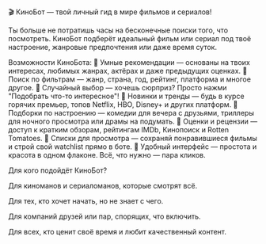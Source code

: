 🎬 КиноБот — твой личный гид в мире фильмов и сериалов!

Ты больше не потратишь часы на бесконечные поиски того, что посмотреть. КиноБот подберёт идеальный фильм или сериал под твоё настроение, жанровые предпочтения или даже время суток.

Возможности КиноБота: 🔹 Умные рекомендации — основаны на твоих интересах, любимых жанрах, актёрах и даже предыдущих оценках. 🔹 Поиск по фильтрам — жанр, страна, год, рейтинг, платформа и многое другое. 🔹 Случайный выбор — хочешь сюрприз? Просто нажми "Подобрать что-то интересное"! 🔹 Новинки и тренды — будь в курсе горячих премьер, топов Netflix, HBO, Disney+ и других платформ. 🔹 Подборки по настроению — комедии для вечера с друзьями, триллеры для ночного просмотра или драмы на подумать. 🔹 Оценки и рецензии — доступ к кратким обзорам, рейтингам IMDb, Кинопоиск и Rotten Tomatoes. 🔹 Списки для просмотра — сохраняй понравившиеся фильмы и строй свой watchlist прямо в боте. 🔹 Удобный интерфейс — простота и красота в одном флаконе. Всё, что нужно — пара кликов.

Для кого подойдёт КиноБот?

Для киноманов и сериаломанов, которые смотрят всё.

Для тех, кто хочет начать, но не знает с чего.

Для компаний друзей или пар, спорящих, что включить.

Для всех, кто ценит своё время и любит качественный контент.
